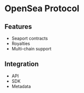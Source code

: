 # OpenSea Protocol

## Features
- Seaport contracts
- Royalties
- Multi-chain support

## Integration
- API
- SDK
- Metadata